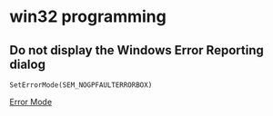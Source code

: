 # win32 programming

## Do not display the Windows Error Reporting dialog

    SetErrorMode(SEM_NOGPFAULTERRORBOX)

[Error Mode](https://docs.microsoft.com/en-us/windows/win32/debug/error-mode?redirectedfrom=MSDN)
